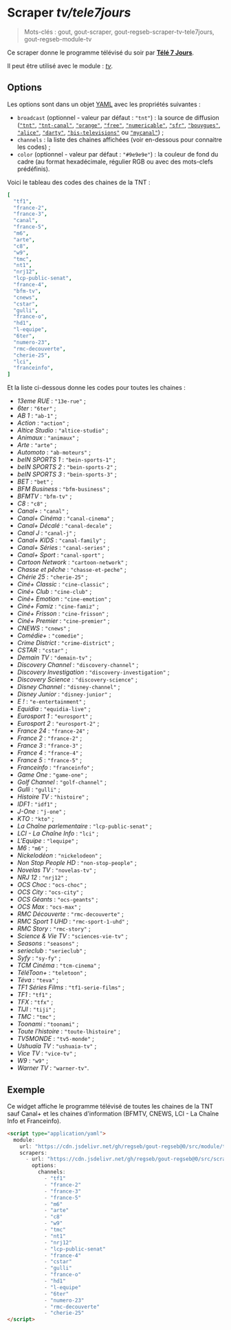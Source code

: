 # Scraper _tv/tele7jours_

> Mots-clés : gout, gout-scraper, gout-regseb-scraper-tv-tele7jours,
> gout-regseb-module-tv

Ce scraper donne le programme télévisé du soir par [**Télé 7
Jours**](https://www.programme-television.org/).

Il peut être utilisé avec le module :
[_tv_](https://github.com/regseb/gout-regseb/tree/HEAD/src/module/tv#readme).

## Options

Les options sont dans un objet
[YAML](https://yaml.org/ "YAML Ain't Markup Language") avec les propriétés
suivantes :

- `broadcast` (optionnel - valeur par défaut : `"tnt"`) : la source de
  diffusion ([`"tnt"`](https://www.programme-television.org/?bouquet=tnt),
  [`"tnt-canal"`](https://www.programme-television.org/?bouquet=tnt-canal),
  [`"orange"`](https://www.programme-television.org/?bouquet=orange),
  [`"free"`](https://www.programme-television.org/?bouquet=free),
  [`"numericable"`](https://www.programme-television.org/?bouquet=numericable),
  [`"sfr"`](https://www.programme-television.org/?bouquet=sfr),
  [`"bouygues"`](https://www.programme-television.org/?bouquet=bouygues),
  [`"alice"`](https://www.programme-television.org/?bouquet=alice),
  [`"darty"`](https://www.programme-television.org/?bouquet=darty),
  [`"bis-televisions"`](https://www.programme-television.org/?bouquet=bis-televisions)
  ou [`"mycanal"`](https://www.programme-television.org/?bouquet=mycanal)) ;
- `channels` : la liste des chaines affichées (voir en-dessous pour connaitre
  les codes) ;
- `color` (optionnel - valeur par défaut : `"#9e9e9e"`) : la couleur de fond
  du cadre (au format hexadécimale, régulier RGB ou avec des mots-clefs
  prédéfinis).

Voici le tableau des codes des chaines de la TNT :

```yaml
[
  "tf1",
  "france-2",
  "france-3",
  "canal",
  "france-5",
  "m6",
  "arte",
  "c8",
  "w9",
  "tmc",
  "nt1",
  "nrj12",
  "lcp-public-senat",
  "france-4",
  "bfm-tv",
  "cnews",
  "cstar",
  "gulli",
  "france-o",
  "hd1",
  "l-equipe",
  "6ter",
  "numero-23",
  "rmc-decouverte",
  "cherie-25",
  "lci",
  "franceinfo",
]
```

<!--
console.log(Array.from(document.querySelectorAll("#prime-broadcasts .logo a"))
                    .map((a) => {
    return `- _${a.querySelector("em").textContent.slice(10)}_ : ` +
           `\`"${a.getAttribute("href").slice(12)}"\` ;`;
}).join("\n"));
-->

Et la liste ci-dessous donne les codes pour toutes les chaines :

- _13eme RUE_ : `"13e-rue"` ;
- _6ter_ : `"6ter"` ;
- _AB 1_ : `"ab-1"` ;
- _Action_ : `"action"` ;
- _Altice Studio_ : `"altice-studio"` ;
- _Animaux_ : `"animaux"` ;
- _Arte_ : `"arte"` ;
- _Automoto_ : `"ab-moteurs"` ;
- _beIN SPORTS 1_ : `"bein-sports-1"` ;
- _beIN SPORTS 2_ : `"bein-sports-2"` ;
- _beIN SPORTS 3_ : `"bein-sports-3"` ;
- _BET_ : `"bet"` ;
- _BFM Business_ : `"bfm-business"` ;
- _BFMTV_ : `"bfm-tv"` ;
- _C8_ : `"c8"` ;
- _Canal+_ : `"canal"` ;
- _Canal+ Cinéma_ : `"canal-cinema"` ;
- _Canal+ Décalé_ : `"canal-decale"` ;
- _Canal J_ : `"canal-j"` ;
- _Canal+ KIDS_ : `"canal-family"` ;
- _Canal+ Séries_ : `"canal-series"` ;
- _Canal+ Sport_ : `"canal-sport"` ;
- _Cartoon Network_ : `"cartoon-network"` ;
- _Chasse et pêche_ : `"chasse-et-peche"` ;
- _Chérie 25_ : `"cherie-25"` ;
- _Ciné+ Classic_ : `"cine-classic"` ;
- _Ciné+ Club_ : `"cine-club"` ;
- _Ciné+ Emotion_ : `"cine-emotion"` ;
- _Ciné+ Famiz_ : `"cine-famiz"` ;
- _Ciné+ Frisson_ : `"cine-frisson"` ;
- _Ciné+ Premier_ : `"cine-premier"` ;
- _CNEWS_ : `"cnews"` ;
- _Comédie+_ : `"comedie"` ;
- _Crime District_ : `"crime-district"` ;
- _CSTAR_ : `"cstar"` ;
- _Demain TV_ : `"demain-tv"` ;
- _Discovery Channel_ : `"discovery-channel"` ;
- _Discovery Investigation_ : `"discovery-investigation"` ;
- _Discovery Science_ : `"discovery-science"` ;
- _Disney Channel_ : `"disney-channel"` ;
- _Disney Junior_ : `"disney-junior"` ;
- _E !_ : `"e-entertainment"` ;
- _Equidia_ : `"equidia-live"` ;
- _Eurosport 1_ : `"eurosport"` ;
- _Eurosport 2_ : `"eurosport-2"` ;
- _France 24_ : `"france-24"` ;
- _France 2_ : `"france-2"` ;
- _France 3_ : `"france-3"` ;
- _France 4_ : `"france-4"` ;
- _France 5_ : `"france-5"` ;
- _Franceinfo_ : `"franceinfo"` ;
- _Game One_ : `"game-one"` ;
- _Golf Channel_ : `"golf-channel"` ;
- _Gulli_ : `"gulli"` ;
- _Histoire TV_ : `"histoire"` ;
- _IDF1_ : `"idf1"` ;
- _J-One_ : `"j-one"` ;
- _KTO_ : `"kto"` ;
- _La Chaîne parlementaire_ : `"lcp-public-senat"` ;
- _LCI - La Chaîne Info_ : `"lci"` ;
- _L'Equipe_ : `"lequipe"` ;
- _M6_ : `"m6"` ;
- _Nickelodéon_ : `"nickelodeon"` ;
- _Non Stop People HD_ : `"non-stop-people"` ;
- _Novelas TV_ : `"novelas-tv"` ;
- _NRJ 12_ : `"nrj12"` ;
- _OCS Choc_ : `"ocs-choc"` ;
- _OCS City_ : `"ocs-city"` ;
- _OCS Géants_ : `"ocs-geants"` ;
- _OCS Max_ : `"ocs-max"` ;
- _RMC Découverte_ : `"rmc-decouverte"` ;
- _RMC Sport 1 UHD_ : `"rmc-sport-1-uhd"` ;
- _RMC Story_ : `"rmc-story"` ;
- _Science & Vie TV_ : `"sciences-vie-tv"` ;
- _Seasons_ : `"seasons"` ;
- _serieclub_ : `"serieclub"` ;
- _Syfy_ : `"sy-fy"` ;
- _TCM Cinéma_ : `"tcm-cinema"` ;
- _TéléToon+_ : `"teletoon"` ;
- _Téva_ : `"teva"` ;
- _TF1 Séries Films_ : `"tf1-serie-films"` ;
- _TF1_ : `"tf1"` ;
- _TFX_ : `"tfx"` ;
- _TIJI_ : `"tiji"` ;
- _TMC_ : `"tmc"` ;
- _Toonami_ : `"toonami"` ;
- _Toute l'histoire_ : `"toute-lhistoire"` ;
- _TV5MONDE_ : `"tv5-monde"` ;
- _Ushuaïa TV_ : `"ushuaia-tv"` ;
- _Vice TV_ : `"vice-tv"` ;
- _W9_ : `"w9"` ;
- _Warner TV_ : `"warner-tv"`.

## Exemple

Ce widget affiche le programme télévisé de toutes les chaines de la TNT sauf
Canal+ et les chaines d'information (BFMTV, CNEWS, LCI - La Chaîne Info et
Franceinfo).

```html
<script type="application/yaml">
  module:
    url: "https://cdn.jsdelivr.net/gh/regseb/gout-regseb@0/src/module/tv/tv.js"
    scrapers:
      - url: "https://cdn.jsdelivr.net/gh/regseb/gout-regseb@0/src/scraper/tv/tele7jours/tele7jours.js"
        options:
          channels:
            - "tf1"
            - "france-2"
            - "france-3"
            - "france-5"
            - "m6"
            - "arte"
            - "c8"
            - "w9"
            - "tmc"
            - "nt1"
            - "nrj12"
            - "lcp-public-senat"
            - "france-4"
            - "cstar"
            - "gulli"
            - "france-o"
            - "hd1"
            - "l-equipe"
            - "6ter"
            - "numero-23"
            - "rmc-decouverte"
            - "cherie-25"
</script>
```
